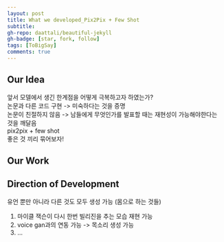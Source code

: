 ```yaml
---
layout: post
title: What we developed_Pix2Pix + Few Shot
subtitle: 
gh-repo: daattali/beautiful-jekyll
gh-badge: [star, fork, follow]
tags: [ToBigSay]
comments: true
---
```



## Our Idea
앞서 모델에서 생긴 한계점을 어떻게 극복하고자 하였는가?     
논문과 다른 코드 구현 -> 미숙하다는 것을 증명     
논문이 친절하지 않음 -> 남들에게 무엇인가를 발표할 때는 재현성이 가능해야한다는 것을 깨달음     
pix2pix + few shot     
좋은 것 끼리 묶어보자!     

## Our Work


## Direction of Development
유언 뿐만 아니라 다른 것도 모두 생성 가능 (몸으로 하는 것들)    
1) 마이클 잭슨이 다시 한번 빌리진을 추는 모습 재현 가능    
2) voice gan과의 연동 가능 -> 목소리 생성 가능    
3) …    
